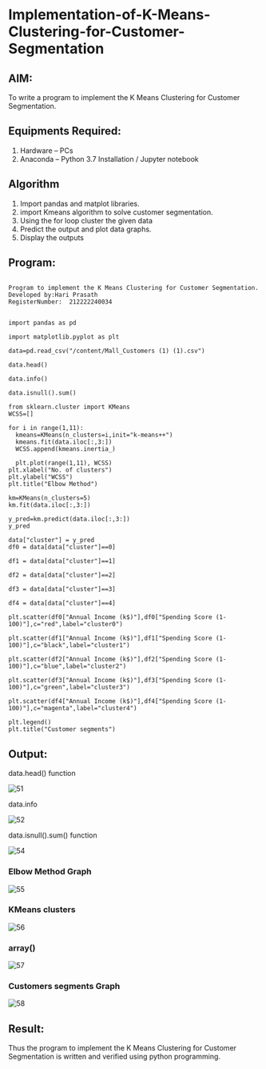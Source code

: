 # Implementation-of-K-Means-Clustering-for-Customer-Segmentation

## AIM:
To write a program to implement the K Means Clustering for Customer Segmentation.

## Equipments Required:
1. Hardware – PCs
2. Anaconda – Python 3.7 Installation / Jupyter notebook

## Algorithm
1. Import pandas and matplot libraries.
2. import Kmeans algorithm to solve customer segmentation.
3. Using the for loop cluster the given data
4. Predict the output and plot data graphs.
5. Display the outputs

## Program:
```

Program to implement the K Means Clustering for Customer Segmentation.
Developed by:Hari Prasath
RegisterNumber:  212222240034


import pandas as pd

import matplotlib.pyplot as plt

data=pd.read_csv("/content/Mall_Customers (1) (1).csv")

data.head()

data.info()

data.isnull().sum()

from sklearn.cluster import KMeans
WCSS=[]

for i in range(1,11):
  kmeans=KMeans(n_clusters=i,init="k-means++")
  kmeans.fit(data.iloc[:,3:])
  WCSS.append(kmeans.inertia_)

  plt.plot(range(1,11), WCSS)
plt.xlabel("No. of clusters")
plt.ylabel("WCSS")
plt.title("Elbow Method")

km=KMeans(n_clusters=5)
km.fit(data.iloc[:,3:])

y_pred=km.predict(data.iloc[:,3:])
y_pred

data["cluster"] = y_pred
df0 = data[data["cluster"]==0]

df1 = data[data["cluster"]==1]

df2 = data[data["cluster"]==2]

df3 = data[data["cluster"]==3]

df4 = data[data["cluster"]==4]

plt.scatter(df0["Annual Income (k$)"],df0["Spending Score (1-100)"],c="red",label="cluster0")

plt.scatter(df1["Annual Income (k$)"],df1["Spending Score (1-100)"],c="black",label="cluster1")

plt.scatter(df2["Annual Income (k$)"],df2["Spending Score (1-100)"],c="blue",label="cluster2")

plt.scatter(df3["Annual Income (k$)"],df3["Spending Score (1-100)"],c="green",label="cluster3")

plt.scatter(df4["Annual Income (k$)"],df4["Spending Score (1-100)"],c="magenta",label="cluster4")

plt.legend()
plt.title("Customer segments")
```

## Output:

data.head() function

![51](https://github.com/hariprasath5106/Implementation-of-K-Means-Clustering-for-Customer-Segmentation/assets/111515488/a80dbcda-cb89-4a5d-9e21-d0ad0baf8a3e)


data.info

![52](https://github.com/hariprasath5106/Implementation-of-K-Means-Clustering-for-Customer-Segmentation/assets/111515488/f9551193-8ad0-4d10-8170-f5e94c2ac634)


data.isnull().sum() function

![54](https://github.com/hariprasath5106/Implementation-of-K-Means-Clustering-for-Customer-Segmentation/assets/111515488/b764e2fb-1fcf-41c1-b499-c6b3433aac97)


### Elbow Method Graph

![55](https://github.com/hariprasath5106/Implementation-of-K-Means-Clustering-for-Customer-Segmentation/assets/111515488/488cc513-f21e-4abe-9a31-3e00e332532d)



### KMeans clusters

![56](https://github.com/hariprasath5106/Implementation-of-K-Means-Clustering-for-Customer-Segmentation/assets/111515488/55cf7be8-300b-40da-8ffe-cb258f8600b5)


### array()

![57](https://github.com/hariprasath5106/Implementation-of-K-Means-Clustering-for-Customer-Segmentation/assets/111515488/e790374a-18d1-4fbd-a12f-ad90c51dfa4f)

### Customers segments Graph

![58](https://github.com/hariprasath5106/Implementation-of-K-Means-Clustering-for-Customer-Segmentation/assets/111515488/b4f21a1f-1ff4-4c1a-aef0-9bf0a79859ec)

## Result:
Thus the program to implement the K Means Clustering for Customer Segmentation is written and verified using python programming.
